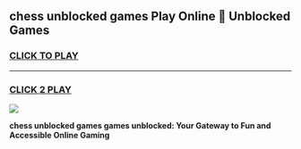 
## chess unblocked games Play Online 👋 Unblocked Games
<h3>
<a href="https://premium.freeplayer.one?title=chess_unblocked_games&ref=19F">CLICK TO PLAY</a></h3>
<hr>

<h3>
<a href="https://premium.freeplayer.one?title=chess_unblocked_games&ref=19F">CLICK 2 PLAY</a>
  
</h3>

<a href="https://premium.freeplayer.one?title=chess_unblocked_games&ref=19F"><img src="https://clearcache.store/games.png"></a>


**chess unblocked games games unblocked: Your Gateway to Fun and Accessible Online Gaming**
